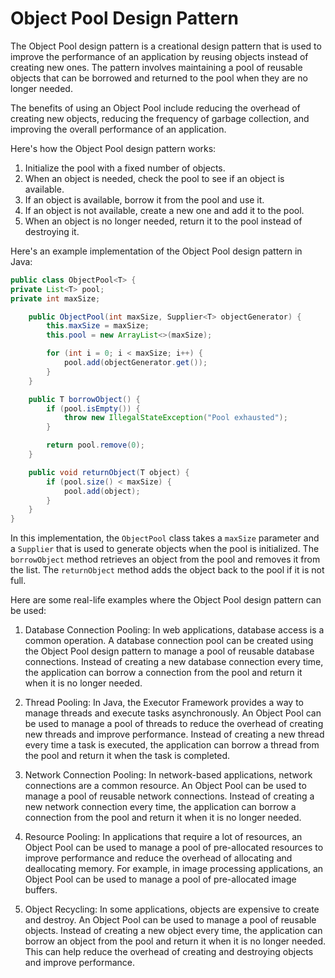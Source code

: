 # Object Pool Design Pattern

The Object Pool design pattern is a creational design pattern that is used to improve the performance of an application by reusing objects instead of creating new ones. The pattern involves maintaining a pool of reusable objects that can be borrowed and returned to the pool when they are no longer needed.

The benefits of using an Object Pool include reducing the overhead of creating new objects, reducing the frequency of garbage collection, and improving the overall performance of an application.

Here's how the Object Pool design pattern works:
1.  Initialize the pool with a fixed number of objects.
2.  When an object is needed, check the pool to see if an object is available.
3.  If an object is available, borrow it from the pool and use it.
4.  If an object is not available, create a new one and add it to the pool.
5.  When an object is no longer needed, return it to the pool instead of destroying it.

Here's an example implementation of the Object Pool design pattern in Java:
``` java
public class ObjectPool<T> {
private List<T> pool;
private int maxSize;

    public ObjectPool(int maxSize, Supplier<T> objectGenerator) {
        this.maxSize = maxSize;
        this.pool = new ArrayList<>(maxSize);

        for (int i = 0; i < maxSize; i++) {
            pool.add(objectGenerator.get());
        }
    }

    public T borrowObject() {
        if (pool.isEmpty()) {
            throw new IllegalStateException("Pool exhausted");
        }

        return pool.remove(0);
    }

    public void returnObject(T object) {
        if (pool.size() < maxSize) {
            pool.add(object);
        }
    }
}
```
In this implementation, the `ObjectPool` class takes a `maxSize` parameter and a `Supplier` that is used to generate objects when the pool is initialized. The `borrowObject` method retrieves an object from the pool and removes it from the list. The `returnObject` method adds the object back to the pool if it is not full.

Here are some real-life examples where the Object Pool design pattern can be used:

1.  Database Connection Pooling: In web applications, database access is a common operation. A database connection pool can be created using the Object Pool design pattern to manage a pool of reusable database connections. Instead of creating a new database connection every time, the application can borrow a connection from the pool and return it when it is no longer needed.

2.  Thread Pooling: In Java, the Executor Framework provides a way to manage threads and execute tasks asynchronously. An Object Pool can be used to manage a pool of threads to reduce the overhead of creating new threads and improve performance. Instead of creating a new thread every time a task is executed, the application can borrow a thread from the pool and return it when the task is completed.

3.  Network Connection Pooling: In network-based applications, network connections are a common resource. An Object Pool can be used to manage a pool of reusable network connections. Instead of creating a new network connection every time, the application can borrow a connection from the pool and return it when it is no longer needed.

4.  Resource Pooling: In applications that require a lot of resources, an Object Pool can be used to manage a pool of pre-allocated resources to improve performance and reduce the overhead of allocating and deallocating memory. For example, in image processing applications, an Object Pool can be used to manage a pool of pre-allocated image buffers.

5.  Object Recycling: In some applications, objects are expensive to create and destroy. An Object Pool can be used to manage a pool of reusable objects. Instead of creating a new object every time, the application can borrow an object from the pool and return it when it is no longer needed. This can help reduce the overhead of creating and destroying objects and improve performance.